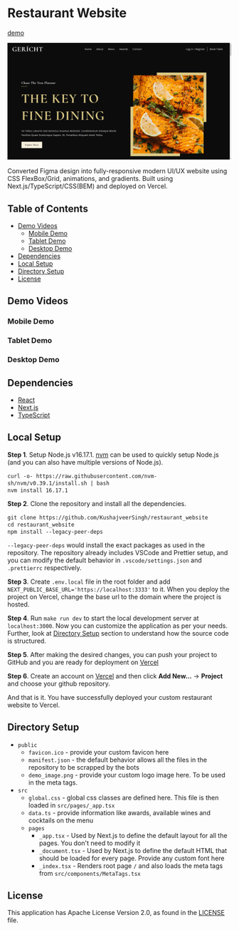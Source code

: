 # Restaurant Website
[demo](https://kushaj-restaurant-website.vercel.app/)

![](assets/demo_image.png)

Converted Figma design into fully-responsive modern UI/UX website using CSS FlexBox/Grid, animations, and gradients. Built using Next.js/TypeScript/CSS(BEM) and deployed on Vercel.

## Table of Contents
- [Demo Videos](#demo-videos)
    - [Mobile Demo](#mobile-demo)
    - [Tablet Demo](#tablet-demo)
    - [Desktop Demo](#desktop-demo)
- [Dependencies](#dependencies)
- [Local Setup](#local-setup)
- [Directory Setup](#directory-setup)
- [License](#license)

## Demo Videos

### Mobile Demo

### Tablet Demo

### Desktop Demo

## Dependencies
- [React](https://reactjs.org/)
- [Next.js](https://nextjs.org/)
- [TypeScript](https://www.typescriptlang.org/)

## Local Setup
**Step 1**. Setup Node.js v16.17.1. [nvm](https://github.com/nvm-sh/nvm) can be used to quickly setup Node.js (and you can also have multiple versions of Node.js).
```
curl -o- https://raw.githubusercontent.com/nvm-sh/nvm/v0.39.1/install.sh | bash
nvm install 16.17.1
```

**Step 2**. Clone the repository and install all the dependencies.
```
git clone https://github.com/KushajveerSingh/restaurant_website
cd restaurant_website
npm install --legacy-peer-deps
```

`--legacy-peer-deps` would install the exact packages as used in the repository. The repository already includes VSCode and Prettier setup, and you can modify the default behavior in `.vscode/settings.json` and `.prettierrc` respectively.

**Step 3**. Create `.env.local` file in the root folder and add `NEXT_PUBLIC_BASE_URL='https://localhost:3333'` to it. When you deploy the project on Vercel, change the base url to the domain where the project is hosted.

**Step 4**. Run `make run dev` to start the local development server at `localhost:3000`. Now you can customize the application as per your needs. Further, look at [Directory Setup](#directory-setup) section to understand how the source code is structured.

**Step 5**. After making the desired changes, you can push your project to GitHub and you are ready for deployment on [Vercel](https://vercel.com/)

**Step 6**. Create an account on [Vercel](https://vercel.com/) and then click **Add New...** -> **Project** and choose your github repository.

And that is it. You have successfully deployed your custom restaurant website to Vercel.

## Directory Setup
- `public`
    - `favicon.ico` - provide your custom favicon here
    - `manifest.json` - the default behavior allows all the files in the repository to be scrapped by the bots
    - `demo_image.png` - provide your custom logo image here. To be used in the meta tags.
- `src`
    - `global.css` - global css classes are defined here. This file is then loaded in `src/pages/_app.tsx`
    - `data.ts` - provide information like awards, available wines and cocktails on the menu
    - `pages`
        - `_app.tsx` - Used by Next.js to define the default layout for all the pages. You don't need to modify it
        - `_document.tsx` - Used by Next.js to define the default HTML that should be loaded for every page. Provide any custom font here
        - `_index.tsx` - Renders root page `/` and also loads the meta tags from `src/components/MetaTags.tsx`

## License
This application has Apache License Version 2.0, as found in the [LICENSE](./LICENSE) file.
